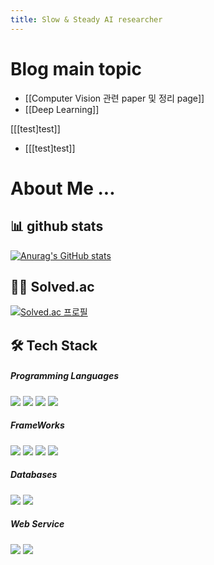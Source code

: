 ```yaml
---
title: Slow & Steady AI researcher
---
```

# Blog main topic

* [[Computer Vision 관련 paper 및 정리 page]]
* [[Deep Learning]]

[[[test]test]]
* [[[test]test]]


# About Me ...

## 📊 github stats

[![Anurag's GitHub stats](https://github-readme-stats-git-masterrstaa-rickstaa.vercel.app/api?username=jeahun10717)](https://github.com/anuraghazra/github-readme-stats)
## 🧑‍💻 Solved.ac

[![Solved.ac
프로필](http://mazassumnida.wtf/api/generate_badge?boj=jeahun00)](https://solved.ac/jeahun00)

## 🛠 Tech Stack

<div>
<h5><b>  Programming Languages </b></h5>
<img src="https://img.shields.io/badge/JavaScript-F7DF1E?style=flat-square&logo=JavaScript&logoColor=white"/>
<img src="https://img.shields.io/badge/Node.js-339933?style=flat-square&logo=Node.js&logoColor=white"/>
<img src="https://img.shields.io/badge/Python-3776AB?style=flat-square&logo=Python&logoColor=white"/>
<img src="https://img.shields.io/badge/c++-00599C?style=flat-square&logo=c%2B%2B&logoColor=white"/>
<h5><b> FrameWorks </b></h5>
<img src="https://img.shields.io/badge/Koa-33333D?style=flat-square&logo=Koa&logoColor=white"/>
<img src="https://img.shields.io/badge/express-33333D?style=flat-square&logo=express&logoColor=white"/>
<img src="https://img.shields.io/badge/react-61DAFB?style=flat-square&logo=react&logoColor=white"/>
<img src="https://img.shields.io/badge/Pytorch-EE4C2C?style=flat-square&logo=Pytorch&logoColor=white"/>
<h5><b> Databases </b></h5>
<img src="https://img.shields.io/badge/MongoDB-47A248?style=flat-square&logo=MongoDB&logoColor=white"/>
<img src="https://img.shields.io/badge/MySQL-4479A1?style=flat-square&logo=MySQL&logoColor=white"/>
<h5><b> Web Service </b></h5>
<img src="https://img.shields.io/badge/AmazonAWS-232F3E?style=flat-square&logo=Amazon%20AWS&logoColor=white"/>
<img src="https://img.shields.io/badge/nginx-009639?style=flat-square&logo=NGINX&logoColor=white"/>

</div>


